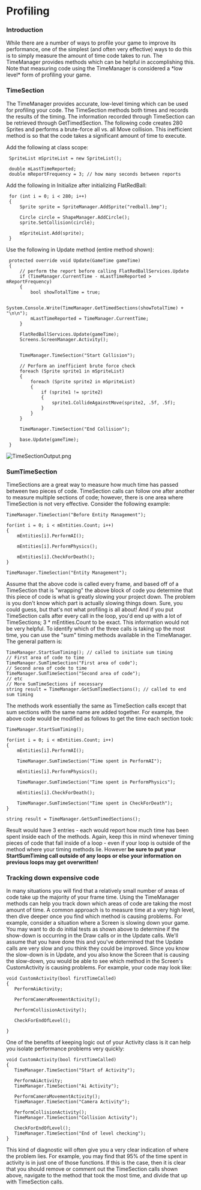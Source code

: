 # Profiling

### Introduction

While there are a number of ways to profile your game to improve its performance, one of the simplest (and often very effective) ways to do this is to simply measure the amount of time code takes to run. The TimeManager provides methods which can be helpful in accomplishing this. Note that measuring code using the TimeManager is considered a \*low level\* form of profiling your game.

### TimeSection

The TimeManager provides accurate, low-level timing which can be used for profiling your code. The TimeSection methods both times and records the results of the timing. The information recorded through TimeSection can be retrieved through GetTimedSection. The following code creates 280 Sprites and performs a brute-force all vs. all Move collision. This inefficient method is so that the code takes a significant amount of time to execute.

Add the following at class scope:

```
 SpriteList mSpriteList = new SpriteList();

 double mLastTimeReported;
 double mReportFrequency = 3; // how many seconds between reports  
```

Add the following in Initialize after initializing FlatRedBall:

```
 for (int i = 0; i < 280; i++)
 {
     Sprite sprite = SpriteManager.AddSprite("redball.bmp");

     Circle circle = ShapeManager.AddCircle();
     sprite.SetCollision(circle);

     mSpriteList.Add(sprite);
 }
```

Use the following in Update method (entire method shown):

```
 protected override void Update(GameTime gameTime)
 {
     // perform the report before calling FlatRedBallServices.Update
     if (TimeManager.CurrentTime - mLastTimeReported > mReportFrequency)
     {
         bool showTotalTime = true;

         System.Console.Write(TimeManager.GetTimedSections(showTotalTime) + "\n\n");
         mLastTimeReported = TimeManager.CurrentTime;
     }

     FlatRedBallServices.Update(gameTime);
     Screens.ScreenManager.Activity();


     TimeManager.TimeSection("Start Collision");

     // Perform an inefficient brute force check
     foreach (Sprite sprite1 in mSpriteList)
     {
         foreach (Sprite sprite2 in mSpriteList)
         {
             if (sprite1 != sprite2)
             {
                 sprite1.CollideAgainstMove(sprite2, .5f, .5f);
             }
         }
     }

     TimeManager.TimeSection("End Collision");

     base.Update(gameTime);
 }
```

![TimeSectionOutput.png](../../../.gitbook/assets/migrated\_media-TimeSectionOutput.png)

### SumTimeSection

TimeSections are a great way to measure how much time has passed between two pieces of code. TimeSection calls can follow one after another to measure multiple sections of code; however, there is one area where TimeSection is not very effective. Consider the following example:

```
TimeManager.TimeSection("Before Entity Management");

for(int i = 0; i < mEntities.Count; i++)
{
    mEntities[i].PerformAI();

    mEntities[i].PerformPhysics();

    mEntities[i].CheckForDeath();
}

TimeManager.TimeSection("Entity Management");
```

Assume that the above code is called every frame, and based off of a TimeSection that is "wrapping" the above block of code you determine that this piece of code is what is greatly slowing your project down. The problem is you don't know which part is actually slowing things down. Sure, you could guess, but that's not what profiling is all about! And if you put TimeSection calls after every call in the loop, you'd end up with a lot of TimeSections; 3 \* mEntities.Count to be exact. This information would not be very helpful. To identify which of the three calls is taking up the most time, you can use the "sum" timing methods available in the TimeManager. The general pattern is:

```
TimeManager.StartSumTiming(); // called to initiate sum timing
// First area of code to time
TimeManager.SumTimeSection("First area of code");
// Second area of code to time
TimeManager.SumTimeSection("Second area of code");
// etc
// More SumTimeSections if necessary
string result = TimeManager.GetSumTimedSections(); // called to end sum timing
```

The methods work essentially the same as TimeSection calls except that sum sections with the same name are added together. For example, the above code would be modified as follows to get the time each section took:

```
TimeManager.StartSumTiming();

for(int i = 0; i < mEntities.Count; i++)
{
    mEntities[i].PerformAI();

    TimeManager.SumTimeSection("Time spent in PerformAI");

    mEntities[i].PerformPhysics();

    TimeManager.SumTimeSection("Time spent in PerformPhysics");

    mEntities[i].CheckForDeath();

    TimeManager.SumTimeSection("Time spent in CheckForDeath");
}

string result = TimeManager.GetSumTimedSections();
```

Result would have 3 entries - each would report how much time has been spent inside each of the methods. Again, keep this in mind whenever timing pieces of code that fall inside of a loop - even if your loop is outside of the method where your timing methods lie. However **be sure to put your StartSumTiming call outside of any loops or else your information on previous loops may get overwritten!**

### Tracking down expensive code

In many situations you will find that a relatively small number of areas of code take up the majority of your frame time. Using the TimeManager methods can help you track down which areas of code are taking the most amount of time. A common approach is to measure time at a very high level, then dive deeper once you find which method is causing problems. For example, consider a situation where a Screen is slowing down your game. You may want to do do initial tests as shown above to determine if the show-down is occurring in the Draw calls or in the Update calls. We'll assume that you have done this and you've determined that the Update calls are very slow and you think they could be improved. Since you know the slow-down is in Update, and you also know the Screen that is causing the slow-down, you would be able to see which method in the Screen's CustomActivity is causing problems. For example, your code may look like:

```
void CustomActivity(bool firstTimeCalled)
{
   PerformAiActivity;

   PerformCameraMovementActivity();

   PerformCollisionActivity();

   CheckForEndOfLevel();

}
```

One of the benefits of keeping logic out of your Activity class is it can help you isolate performance problems very quickly:

```
void CustomActivity(bool firstTimeCalled)
{
   TimeManager.TimeSection("Start of Activity");

   PerformAiActivity;
   TimeManager.TimeSection("Ai Activity");

   PerformCameraMovementActivity();
   TimeManager.TimeSection("Camera Activity");

   PerformCollisionActivity();
   TimeManager.TimeSection("Collision Activity");

   CheckForEndOfLevel();
   TimeManager.TimeSection("End of level checking");
}
```

This kind of diagnostic will often give you a very clear indication of where the problem lies. For example, you may find that 95% of the time spent in activity is in just one of those functions. If this is the case, then it is clear that you should remove or comment out the TimeSection calls shown above, navigate to the method that took the most time, and divide that up with TimeSection calls.
